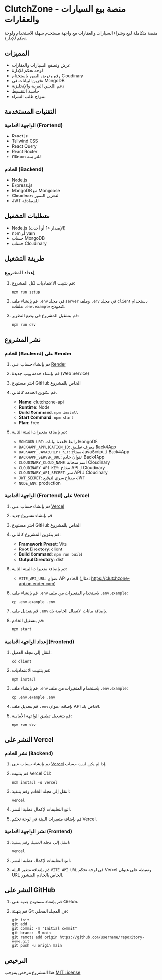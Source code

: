 # ClutchZone - منصة بيع السيارات والعقارات

منصة متكاملة لبيع وشراء السيارات والعقارات مع واجهة مستخدم سهلة الاستخدام ولوحة تحكم للإدارة.

## المميزات

- عرض وتصفح السيارات والعقارات
- لوحة تحكم للإدارة
- رفع وعرض الصور باستخدام Cloudinary
- تخزين البيانات في MongoDB
- دعم اللغتين العربية والإنجليزية
- حاسبة التقسيط
- نموذج طلب الشراء

## التقنيات المستخدمة

### الواجهة الأمامية (Frontend)
- React.js
- Tailwind CSS
- React Query
- React Router
- i18next للترجمة

### الخادم (Backend)
- Node.js
- Express.js
- MongoDB مع Mongoose
- Cloudinary لتخزين الصور
- JWT للمصادقة

## متطلبات التشغيل

- Node.js (الإصدار 14 أو أحدث)
- npm أو yarn
- حساب MongoDB
- حساب Cloudinary

## طريقة التشغيل

### إعداد المشروع

1. قم بتثبيت الاعتماديات لكل المشروع:
   ```
   npm run setup
   ```

2. قم بإنشاء ملف `.env` في مجلد `server` وملف `.env` في مجلد `client` باستخدام ملفات `.env.example` كنموذج.

3. قم بتشغيل المشروع في وضع التطوير:
   ```
   npm run dev
   ```

## نشر المشروع

### الخادم (Backend) على Render

1. قم بإنشاء حساب على [Render](https://render.com/)
2. قم بإنشاء خدمة ويب جديدة (Web Service)
3. اختر مستودع GitHub الخاص بالمشروع
4. قم بتكوين الخدمة كالتالي:
   - **Name**: clutchzone-api
   - **Runtime**: Node
   - **Build Command**: `npm install`
   - **Start Command**: `npm start`
   - **Plan**: Free

5. قم بإضافة متغيرات البيئة التالية:
   - `MONGODB_URI`: رابط قاعدة بيانات MongoDB
   - `BACK4APP_APPLICATION_ID`: معرف تطبيق Back4App
   - `BACK4APP_JAVASCRIPT_KEY`: مفتاح JavaScript لـ Back4App
   - `BACK4APP_SERVER_URL`: عنوان خادم Back4App
   - `CLOUDINARY_CLOUD_NAME`: اسم سحابة Cloudinary
   - `CLOUDINARY_API_KEY`: مفتاح API لـ Cloudinary
   - `CLOUDINARY_API_SECRET`: سر API لـ Cloudinary
   - `JWT_SECRET`: مفتاح سري لتوقيع JWT
   - `NODE_ENV`: production

### الواجهة الأمامية (Frontend) على Vercel

1. قم بإنشاء حساب على [Vercel](https://vercel.com/)
2. قم بإنشاء مشروع جديد
3. اختر مستودع GitHub الخاص بالمشروع
4. قم بتكوين المشروع كالتالي:
   - **Framework Preset**: Vite
   - **Root Directory**: client
   - **Build Command**: `npm run build`
   - **Output Directory**: dist

5. قم بإضافة متغيرات البيئة التالية:
   - `VITE_API_URL`: عنوان API الخادم (مثال: https://clutchzone-api.onrender.com)

3. قم بإنشاء ملف `.env` باستخدام المتغيرات من ملف `.env.example`:
   ```
   cp .env.example .env
   ```

4. قم بتعديل ملف `.env` بإضافة بيانات الاتصال الخاصة بك.

5. قم بتشغيل الخادم:
   ```
   npm start
   ```

### إعداد الواجهة الأمامية (Frontend)

1. انتقل إلى مجلد العميل:
   ```
   cd client
   ```

2. قم بتثبيت الاعتماديات:
   ```
   npm install
   ```

3. قم بإنشاء ملف `.env` باستخدام المتغيرات من ملف `.env.example`:
   ```
   cp .env.example .env
   ```

4. قم بتعديل ملف `.env` بإضافة عنوان API الخاص بك.

5. قم بتشغيل تطبيق الواجهة الأمامية:
   ```
   npm run dev
   ```

## النشر على Vercel

### نشر الخادم (Backend)

1. قم بإنشاء حساب على [Vercel](https://vercel.com) إذا لم يكن لديك حساب.

2. قم بتثبيت Vercel CLI:
   ```
   npm install -g vercel
   ```

3. انتقل إلى مجلد الخادم وقم بتنفيذ:
   ```
   vercel
   ```

4. اتبع التعليمات لإكمال عملية النشر.

5. قم بإضافة متغيرات البيئة في لوحة تحكم Vercel.

### نشر الواجهة الأمامية (Frontend)

1. انتقل إلى مجلد العميل وقم بتنفيذ:
   ```
   vercel
   ```

2. اتبع التعليمات لإكمال عملية النشر.

3. قم بإضافة متغير البيئة `VITE_API_URL` في لوحة تحكم Vercel وضبطه على عنوان URL الخاص بالخادم المنشور.

## النشر على GitHub

1. قم بإنشاء مستودع جديد على GitHub.

2. قم بتهيئة Git في المجلد المحلي:
   ```
   git init
   git add .
   git commit -m "Initial commit"
   git branch -M main
   git remote add origin https://github.com/username/repository-name.git
   git push -u origin main
   ```

## الترخيص

هذا المشروع مرخص بموجب [MIT License](LICENSE).